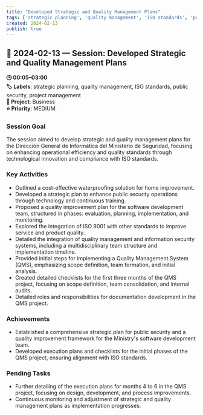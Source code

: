 ```yaml
---
title: "Developed Strategic and Quality Management Plans"
tags: ['strategic planning', 'quality management', 'ISO standards', 'public security', 'project management']
created: 2024-02-13
publish: true
---
```


## 📅 2024-02-13 — Session: Developed Strategic and Quality Management Plans

**🕒 00:05–03:00**  
**🏷️ Labels**: strategic planning, quality management, ISO standards, public security, project management  
**📂 Project**: Business  
**⭐ Priority**: MEDIUM  


### Session Goal
The session aimed to develop strategic and quality management plans for the Dirección General de Informática del Ministerio de Seguridad, focusing on enhancing operational efficiency and quality standards through technological innovation and compliance with ISO standards.

### Key Activities
- Outlined a cost-effective waterproofing solution for home improvement.
- Developed a strategic plan to enhance public security operations through technology and continuous training.
- Proposed a quality improvement plan for the software development team, structured in phases: evaluation, planning, implementation, and monitoring.
- Explored the integration of ISO 9001 with other standards to improve service and product quality.
- Detailed the integration of quality management and information security systems, including a multidisciplinary team structure and implementation timeline.
- Provided initial steps for implementing a Quality Management System (QMS), emphasizing scope definition, team formation, and initial analysis.
- Created detailed checklists for the first three months of the QMS project, focusing on scope definition, team consolidation, and internal audits.
- Detailed roles and responsibilities for documentation development in the QMS project.

### Achievements
- Established a comprehensive strategic plan for public security and a quality improvement framework for the Ministry's software development team.
- Developed execution plans and checklists for the initial phases of the QMS project, ensuring alignment with ISO standards.

### Pending Tasks
- Further detailing of the execution plans for months 4 to 6 in the QMS project, focusing on design, development, and process improvements.
- Continuous monitoring and adjustment of strategic and quality management plans as implementation progresses.
